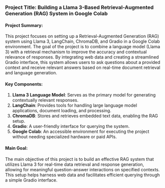 ### Project Title: **Building a Llama 3-Based Retrieval-Augmented Generation (RAG) System in Google Colab**

#### Project Summary:
This project focuses on setting up a Retrieval-Augmented Generation (RAG) system using Llama 3, LangChain, ChromaDB, and Gradio in a Google Colab environment. The goal of the project is to combine a language model (Llama 3) with a retrieval mechanism to improve the accuracy and contextual relevance of responses. By integrating web data and creating a streamlined Gradio interface, this system allows users to ask questions about a provided context and receive relevant answers based on real-time document retrieval and language generation.

#### Key Components:
1. **Llama 3 Language Model**: Serves as the primary model for generating contextually relevant responses.
2. **LangChain**: Provides tools for handling large language model applications, document loading, and processing.
3. **ChromaDB**: Stores and retrieves embedded text data, enabling the RAG setup.
4. **Gradio**: A user-friendly interface for querying the system.
5. **Google Colab**: An accessible environment for executing the project without needing specialized hardware or paid APIs.

#### Main Goal:
The main objective of this project is to build an effective RAG system that utilizes Llama 3 for real-time data retrieval and response generation, allowing for meaningful question-answer interactions on specified contexts. This setup helps harness web data and facilitates efficient querying through a simple Gradio interface.
